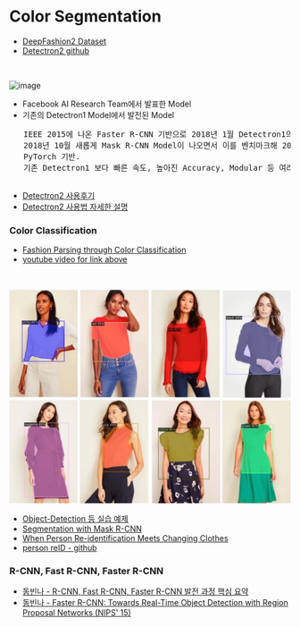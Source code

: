 Color Segmentation
===
- [DeepFashion2 Dataset](https://github.com/switchablenorms/DeepFashion2)  
- [Detectron2 github](https://github.com/facebookresearch/detectron2#readme)  
<br>

![image](https://user-images.githubusercontent.com/50016477/160549632-75928fe0-dc6f-44c9-af2d-2b4aeecdf14f.png)

  - Facebook AI Research Team에서 발표한 Model  
  - 기존의 Detectron1 Model에서 발전된 Model  
  <pre>
   IEEE 2015에 나온 Faster R-CNN 기반으로 2018년 1월 Detectron1의 모델이 발표되었음
   2018년 10월 새롭게 Mask R-CNN Model이 나오면서 이를 벤치마크해 2019년 10월 Detectron2 모델 발표됨
   PyTorch 기반.
   기존 Detectron1 보다 빠른 속도, 높아진 Accuracy, Modular 등 여러가지 장점들 추가됨
  </pre>
- [Detectron2 사용후기](https://velog.io/@junyoung9696/Detectron2-%EC%82%AC%EC%9A%A9%ED%9B%84%EA%B8%B0)  
- [Detectron2 사용법 자세한 설명](https://hansonminlearning.tistory.com/52?category=935564)  
### Color Classification  

- [Fashion Parsing through Color Classification](http://cs230.stanford.edu/projects_winter_2020/posters/32154521.pdf)  
- [youtube video for link above](https://www.youtube.com/watch?v=a3zaOZ5n-KM)  
<br>

![colorClassification](../img/colorClassification.png)  
- [Object-Detection 등 실습 예제](https://wordbe.tistory.com/entry/Object-Detection-%EC%98%88%EC%A0%9C-%EC%84%A4%EB%AA%85-%EC%BD%94%EB%93%9C%ED%8F%AC%ED%95%A8-Pytorch)  
- [Segmentation with Mask R-CNN](https://medium.com/neuromation-blog/neuronuggets-segmentation-with-mask-r-cnn-c76d363b67fb)  
- [When Person Re-identification Meets Changing Clothes](https://openaccess.thecvf.com/content_CVPRW_2020/papers/w48/Wan_When_Person_Re-Identification_Meets_Changing_Clothes_CVPRW_2020_paper.pdf)  
- [person reID - github](https://github.com/layumi/Person_reID_baseline_pytorch/blob/master/README.md)  

### R-CNN, Fast R-CNN, Faster R-CNN  

- [동빈나 - R-CNN, Fast R-CNN, Faster R-CNN 발전 과정 핵심 요약](https://youtu.be/jqNCdjOB15s)  
- [동빈나 - Faster R-CNN: Towards Real-Time Object Detection with Region Proposal Networks (NIPS' 15)](https://youtu.be/46SjJbUcO-c)  
